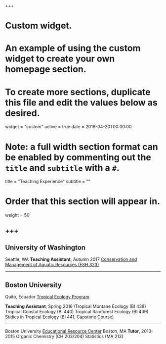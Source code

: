 +++
# Custom widget.
# An example of using the custom widget to create your own homepage section.
# To create more sections, duplicate this file and edit the values below as desired.
widget = "custom"
active = true
date = 2016-04-20T00:00:00

# Note: a full width section format can be enabled by commenting out the `title` and `subtitle` with a `#`.
title = "Teaching Experience"
subtitle = ""

# Order that this section will appear in.
weight = 50

+++
---
University of Washington
---
Seattle, WA
**Teaching Assistant**, Autumn 2017
[Conservation and Management of Aquatic Resources (FSH 323)](https://fish.uw.edu/wp-content/uploads/sites/4/2019/08/Syllabus-FISH323_AUT2018.pdf)

---
Boston University
---
Quito, Ecuador
[Tropical Ecology Program](https://www.bu.edu/cecb/tep/)

**Teaching Assistant**, Spring 2016
\\Tropical Montane Ecology (BI 438)
Tropical Coastal Ecology (BI 440)
Tropical Rainforest Ecology (BI 439)
Stidies in Tropical Ecology (BI 441, Capstone Course)

---
Boston University
[Educational Resource Center](https://www.bu.edu/erc/)
Boston, MA
**Tutor**, 2013-2015
Organic Chemistry (CH 203/204)
Statistics (MA 213)
